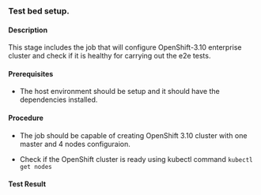 ### Test bed setup.

#### Description

This stage includes the job that will configure OpenShift-3.10 enterprise cluster and check if it is healthy for carrying out the e2e tests.

#### Prerequisites

 - The host environment should be setup and it should have the dependencies installed.

#### Procedure
 
 - The job should be capable of creating OpenShift 3.10 cluster with one master and 4 nodes configuraion. 

 - Check if the OpenShift cluster is ready using kubectl command ```kubectl get nodes```

#### Test Result


